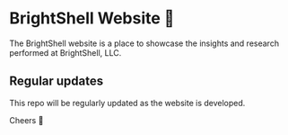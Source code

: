# BrightShell Website 🌯

The BrightShell website is a place to showcase the insights and research performed at BrightShell, LLC.

## Regular updates

This repo will be regularly updated as the website is developed.

Cheers 🎉
